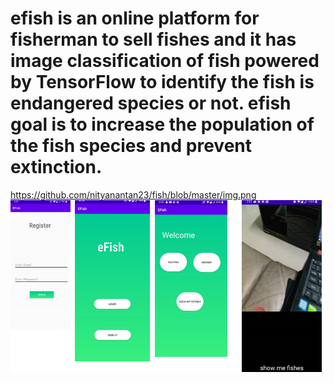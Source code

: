 # efish is an online platform for fisherman to sell fishes and it has image classification of fish powered by TensorFlow to identify the fish is endangered species or not. efish goal is to increase the population of the fish species and prevent extinction.

https://github.com/nityanantan23/fish/blob/master/img.png
![Screenshot](img.png)
